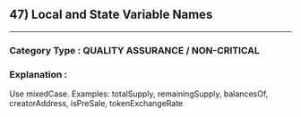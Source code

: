 ## 47) Local and State Variable Names



---

### **Category Type** : QUALITY ASSURANCE / NON-CRITICAL


### **Explanation** : 

 Use mixedCase. Examples: totalSupply, remainingSupply, balancesOf, creatorAddress, isPreSale, tokenExchangeRate


